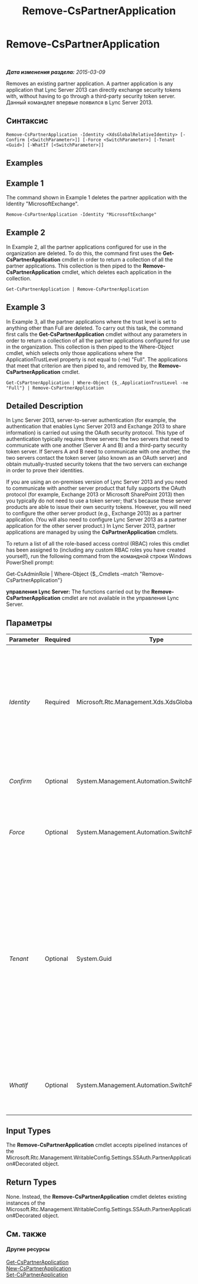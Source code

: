 ﻿---
title: Remove-CsPartnerApplication
TOCTitle: Remove-CsPartnerApplication
ms:assetid: 3918a2eb-d464-4729-888b-fafebe2227ce
ms:mtpsurl: https://technet.microsoft.com/ru-ru/library/JJ204820(v=OCS.15)
ms:contentKeyID: 49309467
ms.date: 05/19/2016
mtps_version: v=OCS.15
ms.translationtype: HT
---

# Remove-CsPartnerApplication

 

_**Дата изменения раздела:** 2015-03-09_

Removes an existing partner application. A partner application is any application that Lync Server 2013 can directly exchange security tokens with, without having to go through a third-party security token server. Данный командлет впервые появился в Lync Server 2013.

## Синтаксис

    Remove-CsPartnerApplication -Identity <XdsGlobalRelativeIdentity> [-Confirm [<SwitchParameter>]] [-Force <SwitchParameter>] [-Tenant <Guid>] [-WhatIf [<SwitchParameter>]]

## Examples

## Example 1

The command shown in Example 1 deletes the partner application with the Identity "MicrosoftExchange".

    Remove-CsPartnerApplication -Identity "MicrosoftExchange"

## Example 2

In Example 2, all the partner applications configured for use in the organization are deleted. To do this, the command first uses the **Get-CsPartnerApplication** cmdlet in order to return a collection of all the partner applications. This collection is then piped to the **Remove-CsPartnerApplication** cmdlet, which deletes each application in the collection.

    Get-CsPartnerApplication | Remove-CsPartnerApplication

## Example 3

In Example 3, all the partner applications where the trust level is set to anything other than Full are deleted. To carry out this task, the command first calls the **Get-CsPartnerApplication** cmdlet without any parameters in order to return a collection of all the partner applications configured for use in the organization. This collection is then piped to the Where-Object cmdlet, which selects only those applications where the ApplicationTrustLevel property is not equal to (-ne) "Full". The applications that meet that criterion are then piped to, and removed by, the **Remove-CsPartnerApplication** cmdlet.

    Get-CsPartnerApplication | Where-Object {$_.ApplicationTrustLevel -ne "Full"} | Remove-CsPartnerApplication

## Detailed Description

In Lync Server 2013, server-to-server authentication (for example, the authentication that enables Lync Server 2013 and Exchange 2013 to share information) is carried out using the OAuth security protocol. This type of authentication typically requires three servers: the two servers that need to communicate with one another (Server A and B) and a third-party security token server. If Servers A and B need to communicate with one another, the two servers contact the token server (also known as an OAuth server) and obtain mutually-trusted security tokens that the two servers can exchange in order to prove their identities.

If you are using an on-premises version of Lync Server 2013 and you need to communicate with another server product that fully supports the OAuth protocol (for example, Exchange 2013 or Microsoft SharePoint 2013) then you typically do not need to use a token server; that's because these server products are able to issue their own security tokens. However, you will need to configure the other server product (e.g., Exchange 2013) as a partner application. (You will also need to configure Lync Server 2013 as a partner application for the other server product.) In Lync Server 2013, partner applications are managed by using the **CsPartnerApplication** cmdlets.

To return a list of all the role-based access control (RBAC) roles this cmdlet has been assigned to (including any custom RBAC roles you have created yourself), run the following command from the командной строки Windows PowerShell prompt:

Get-CsAdminRole | Where-Object {$\_.Cmdlets –match "Remove-CsPartnerApplication"}

**управления Lync Server:** The functions carried out by the **Remove-CsPartnerApplication** cmdlet are not available in the управления Lync Server.

## Параметры


<table>
<colgroup>
<col style="width: 25%" />
<col style="width: 25%" />
<col style="width: 25%" />
<col style="width: 25%" />
</colgroup>
<thead>
<tr class="header">
<th>Parameter</th>
<th>Required</th>
<th>Type</th>
<th>Description</th>
</tr>
</thead>
<tbody>
<tr class="odd">
<td><p><em>Identity</em></p></td>
<td><p>Required</p></td>
<td><p>Microsoft.Rtc.Management.Xds.XdsGlobalRelativeIdentity</p></td>
<td><p>Unique identifier of the partner application to be removed. For example:</p>
<p>-Identity &quot;MicrosoftExchange&quot;</p>
<p>Note that you cannot use wildcard characters when specifying an Identity.</p></td>
</tr>
<tr class="even">
<td><p><em>Confirm</em></p></td>
<td><p>Optional</p></td>
<td><p>System.Management.Automation.SwitchParameter</p></td>
<td><p>Prompts you for confirmation before executing the command.</p></td>
</tr>
<tr class="odd">
<td><p><em>Force</em></p></td>
<td><p>Optional</p></td>
<td><p>System.Management.Automation.SwitchParameter</p></td>
<td><p>Suppresses the display of any non-fatal error message that might occur when running the command.</p></td>
</tr>
<tr class="even">
<td><p><em>Tenant</em></p></td>
<td><p>Optional</p></td>
<td><p>System.Guid</p></td>
<td><p>Globally unique identifier (GUID) of the Skype для бизнеса Online tenant account for the partner application being deleted. For example:</p>
<p>–Tenant &quot;38aad667-af54-4397-aaa7-e94c79ec2308&quot;</p>
<p>You can return the tenant ID for each of your tenants by running this command:</p>
<p>Get-CsTenant | Select-Object DisplayName, TenantID</p></td>
</tr>
<tr class="odd">
<td><p><em>WhatIf</em></p></td>
<td><p>Optional</p></td>
<td><p>System.Management.Automation.SwitchParameter</p></td>
<td><p>Describes what would happen if you executed the command without actually executing the command.</p></td>
</tr>
</tbody>
</table>


## Input Types

The **Remove-CsPartnerApplication** cmdlet accepts pipelined instances of the Microsoft.Rtc.Management.WritableConfig.Settings.SSAuth.PartnerApplication\#Decorated object.

## Return Types

None. Instead, the **Remove-CsPartnerApplication** cmdlet deletes existing instances of the Microsoft.Rtc.Management.WritableConfig.Settings.SSAuth.PartnerApplication\#Decorated object.

## См. также

#### Другие ресурсы

[Get-CsPartnerApplication](get-cspartnerapplication.md)  
[New-CsPartnerApplication](new-cspartnerapplication.md)  
[Set-CsPartnerApplication](set-cspartnerapplication.md)

